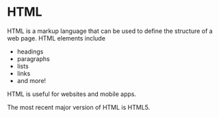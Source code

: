 # HTML

HTML is a markup language that can be used to define the structure of a web page. HTML elements include

* headings
* paragraphs
* lists
* links
* and more!

HTML is useful for websites and mobile apps.

The most recent major version of HTML is HTML5.